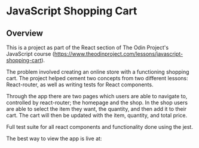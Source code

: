 # JavaScript Shopping Cart

## Overview

This is a project as part of the React section of The Odin Project's JavaScript course (https://www.theodinproject.com/lessons/javascript-shopping-cart).

The problem involved creating an online store with a functioning shopping cart. The project helped cement two concepts from two different lessons: React-router, as well as writing tests for React components.

Through the app there are two pages which users are able to navigate to, controlled by react-router; the homepage and the shop. In the shop users are able to select the item they want, the quantity, and then add it to their cart. The cart will then be updated with the item, quantity, and total price.

Full test suite for all react components and functionality done using the jest.

The best way to view the app is live at:
